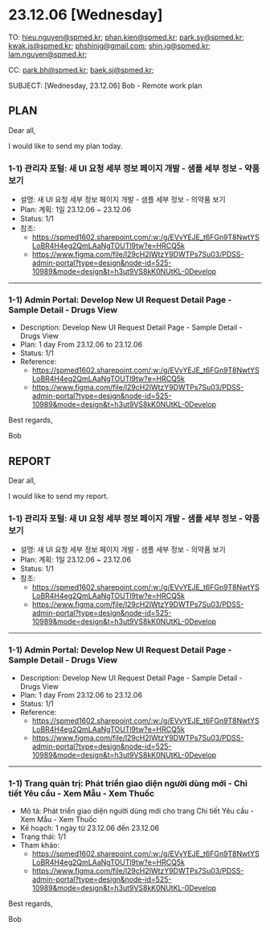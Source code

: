 # 23.12.06 [Wednesday]

TO: hieu.nguyen@spmed.kr; phan.kien@spmed.kr; park.sy@spmed.kr; kwak.js@spmed.kr; phshinjg@gmail.com; shin.jg@spmed.kr; lam.nguyen@spmed.kr;

CC: park.bh@spmed.kr; baek.sj@spmed.kr;

SUBJECT: [Wednesday, 23.12.06] Bob - Remote work plan

## PLAN

Dear all,

I would like to send my plan today.

### 1-1) 관리자 포털: 새 UI 요청 세부 정보 페이지 개발 - 샘플 세부 정보 - 약품 보기

- 설명: 새 UI 요청 세부 정보 페이지 개발 - 샘플 세부 정보 - 의약품 보기
- Plan: 계획: 1일 23.12.06 ~ 23.12.06
- Status: 1/1
- 참조:
  - https://spmed1602.sharepoint.com/:w:/g/EVvYEJE_t6FGn9T8NwtYSLoBR4H4eg2QmLAaNgTOUTl9tw?e=HRCQ5k
  - https://www.figma.com/file/l29cH2IWtzY9DWTPs7Su03/PDSS-admin-portal?type=design&node-id=525-10989&mode=design&t=h3ut9VS8kK0NUtKL-0Develop

---

### 1-1) Admin Portal: Develop New UI Request Detail Page - Sample Detail - Drugs View

- Description: Develop New UI Request Detail Page - Sample Detail - Drugs View
- Plan: 1 day From 23.12.06 to 23.12.06
- Status: 1/1
- Reference:
  - https://spmed1602.sharepoint.com/:w:/g/EVvYEJE_t6FGn9T8NwtYSLoBR4H4eg2QmLAaNgTOUTl9tw?e=HRCQ5k
  - https://www.figma.com/file/l29cH2IWtzY9DWTPs7Su03/PDSS-admin-portal?type=design&node-id=525-10989&mode=design&t=h3ut9VS8kK0NUtKL-0Develop

Best regards,

Bob

## REPORT

Dear all,

I would like to send my report.

### 1-1) 관리자 포털: 새 UI 요청 세부 정보 페이지 개발 - 샘플 세부 정보 - 약품 보기

- 설명: 새 UI 요청 세부 정보 페이지 개발 - 샘플 세부 정보 - 의약품 보기
- Plan: 계획: 1일 23.12.06 ~ 23.12.06
- Status: 1/1
- 참조:
  - https://spmed1602.sharepoint.com/:w:/g/EVvYEJE_t6FGn9T8NwtYSLoBR4H4eg2QmLAaNgTOUTl9tw?e=HRCQ5k
  - https://www.figma.com/file/l29cH2IWtzY9DWTPs7Su03/PDSS-admin-portal?type=design&node-id=525-10989&mode=design&t=h3ut9VS8kK0NUtKL-0Develop

---

### 1-1) Admin Portal: Develop New UI Request Detail Page - Sample Detail - Drugs View

- Description: Develop New UI Request Detail Page - Sample Detail - Drugs View
- Plan: 1 day From 23.12.06 to 23.12.06
- Status: 1/1
- Reference:
  - https://spmed1602.sharepoint.com/:w:/g/EVvYEJE_t6FGn9T8NwtYSLoBR4H4eg2QmLAaNgTOUTl9tw?e=HRCQ5k
  - https://www.figma.com/file/l29cH2IWtzY9DWTPs7Su03/PDSS-admin-portal?type=design&node-id=525-10989&mode=design&t=h3ut9VS8kK0NUtKL-0Develop

---

### 1-1) Trang quản trị: Phát triển giao diện người dùng mới - Chi tiết Yêu cầu - Xem Mẫu - Xem Thuốc

- Mô tả: Phát triển giao diện người dùng mới cho trang Chi tiết Yêu cầu - Xem Mẫu - Xem Thuốc
- Kế hoạch: 1 ngày từ 23.12.06 đến 23.12.06
- Trạng thái: 1/1
- Tham khảo:
  - https://spmed1602.sharepoint.com/:w:/g/EVvYEJE_t6FGn9T8NwtYSLoBR4H4eg2QmLAaNgTOUTl9tw?e=HRCQ5k
  - https://www.figma.com/file/l29cH2IWtzY9DWTPs7Su03/PDSS-admin-portal?type=design&node-id=525-10989&mode=design&t=h3ut9VS8kK0NUtKL-0Develop

Best regards,

Bob
